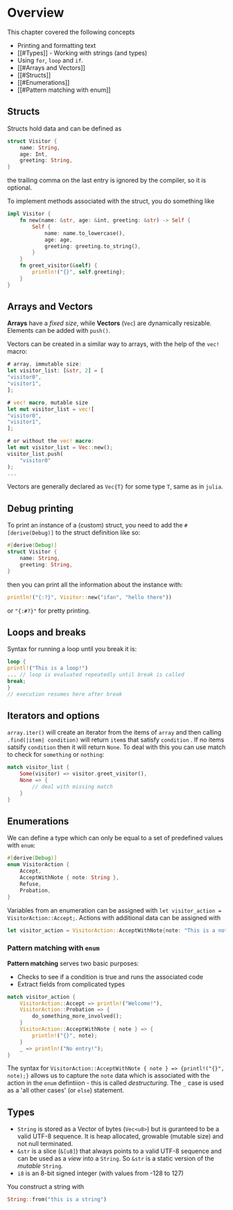 # Overview
This chapter covered the following concepts
- Printing and formatting text
- [[#Types]] - Working with strings (and types)
- Using `for`, `loop` and `if`.
- [[#Arrays and Vectors]]
- [[#Structs]]
- [[#Enumerations]]
- [[#Pattern matching with enum]]

## Structs
Structs hold data and can be defined as
```rust
struct Visitor {
	name: String,
	age: Int,
	greeting: String,
}
```

the trailing comma on the last entry is ignored by the compiler, so it is optional.

To implement methods associated with the struct, you do something like

```rust
impl Visitor {
	fn new(name: &str, age: &int, greeting: &str) -> Self {
		Self {
			name: name.to_lowercase(),
			age: age,
			greeting: greeting.to_string(),
		}
	}
	fn greet_visitor(&self) {
		println!("{}", self.greeting);
	}
}
```

## Arrays and Vectors
**Arrays** have a _fixed size_, while **Vectors** (`Vec`) are dynamically resizable. Elements can be added with `push()`.

Vectors can be created in a similar way to arrays, with the help of the `vec!` macro: 

```rust
# array, immutable size:
let visitor_list: [&str, 2] = [
"visitor0",
"visitor1",
];

# vec! macro, mutable size
let mut visitor_list = vec![
"visitor0",
"visitor1",
];

# or without the vec! macro:
let mut visitor_list = Vec::new();
visitor_list.push(
	"visitor0"
);
...


```

Vectors are generally declared as `Vec{T}` for some type `T`, same as in `julia`.

## Debug printing
To print an instance of a (custom) struct, you need to add the `#[derive(Debug)]` to the struct definition like so:
```rust
#[derive(Debug)]
struct Visitor {
	name: String,
	greeting: String,
}
```
then you can print all the information about the instance with:

```rust
println!("{:?}", Visitor::new("ifan", "hello there"))
```
or `"{:#?}"` for pretty printing.


## Loops and breaks
Syntax for running a loop until you break it is:
```rust
loop {
printl!("This is a loop!")
... // loop is evaluated repeatedly until break is called
break;
}
// execution resumes here after break
```


## Iterators and options
`array.iter()` will create an iterator from the items of `array` and then calling `.find(|item| condition)` will return `item`s that satisfy `condition` . If no items satsify `condition` then it will return `None`. To deal with this you can use match to check for `something` or `nothing`:

```rust
match visitor_list {
	Some(visitor) => visitor.greet_visitor(),
	None => {
		// deal with missing match
	}
}
```


## Enumerations
We can define a type which can only be equal to a set of predefined values with `enum`:

```rust
#[derive(Debug)]
enum VisitorAction {
	Accept,
	AcceptWithNote { note: String },
	Refuse,
	Probation,
}
```

Variables from an enumeration can be assigned with `let visitor_action = VisitorAction::Accept;`. Actions with additional data can be assigned with
```rust
let visitor_action = VisitorAction::AcceptWithNote{note: "This is a note for the action".to_string()};
```

### Pattern matching with `enum`

**Pattern matching** serves two basic purposes:
- Checks to see if a condition is true and runs the associated code
- Extract fields from complicated types

```rust
match visitor_action {
	VisitorAction::Accept => println!("Welcome!"),
	VisitorAction::Probation => {
		do_something_more_involved();
	}
	VisitorAction::AcceptWithNote { note } => {
		println!("{}", note);
	}
	_ => println!("No entry!");
}
```

The syntax for `VisitorAction::AcceptWithNote { note } => {printl!("{}", note);}` allows us to capture the `note` data which is associated with the action in the `enum` defintiion - this is called _destructuring_. 
The `_` case is used as a 'all other cases' (or `else`) statement.

## Types
- `String` is stored as a Vector of bytes (`Vec<u8>`) but is guranteed to be a valid UTF-8 sequence. It is heap allocated, growable (mutable size) and not null terminated.
- `&str` is a slice (`&[u8]`) that always points to a valid UTF-8 sequence and can be used as a _view_ into a `String`. So `&str` is a static version of the _mutable_ `String`.
- `i8` is an 8-bit signed integer (with values from -128 to 127)

You construct a string with
```rust
String::from("this is a string")
```